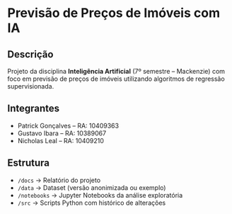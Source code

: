 # Previsão de Preços de Imóveis com IA

## Descrição
Projeto da disciplina **Inteligência Artificial** (7º semestre – Mackenzie) com foco em previsão de preços de imóveis utilizando algoritmos de regressão supervisionada.

## Integrantes
- Patrick Gonçalves – RA: 10409363  
- Gustavo Ibara – RA: 10389067  
- Nicholas Leal – RA: 10409210  

## Estrutura
- `/docs` → Relatório do projeto  
- `/data` → Dataset (versão anonimizada ou exemplo)  
- `/notebooks` → Jupyter Notebooks da análise exploratória  
- `/src` → Scripts Python com histórico de alterações  
